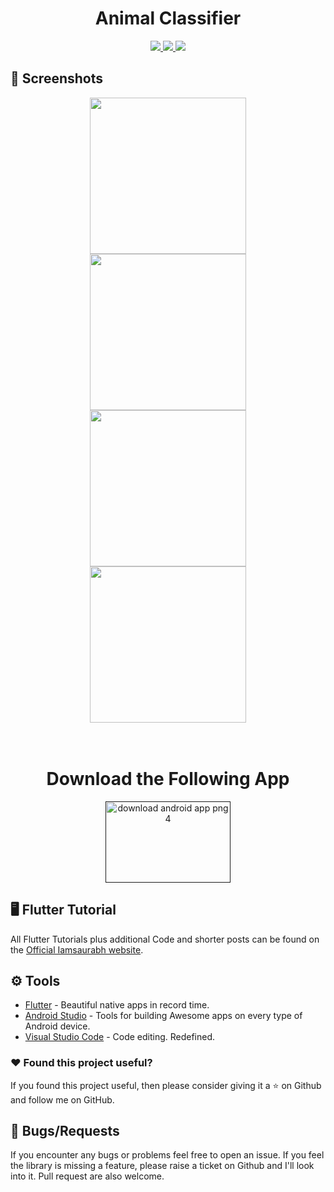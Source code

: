 <h1 align="center">Animal Classifier</h1>

</h1>
<p align="center">
  </a>
  <a href="">
    <img src="https://img.shields.io/badge/Google-PlayStore-green.svg?style=for-the-badge">
  </a>
   <a href="https://www.youtube.com/channel/UCZIK8dK6N0TrgJFQ_f41iBQ">
    <img src="https://img.shields.io/badge/YouTube-iamtheks-red.svg?style=for-the-badge">
  </a>
 <a href="https://github.com/KS9004/cat_vs_dog_detector_app">
    <img src="https://img.shields.io/badge/Open-Source-green.svg?style=for-the-badge">
  </a>  
   
 
</p>


## 📱 Screenshots #

<p align="center">
  <img src="https://i.imgur.com/65BXN85.jpg" width="250" hspace="4">
  <img src="https://i.imgur.com/o1FXabm.jpg" width="250" hspace="4">
  <img src="https://i.imgur.com/cvpDJGY.jpg" width="250" hspace="4">
  <img src="https://i.imgur.com/DOoUCKd.jpg" width="250" hspace="4">
 
  
</p>

<h1 align="center">
    <br>
  Download the Following App  
  <br>
</h1>
<p align="center">
<a href="" title="Image from PNG Image"><img src="https://i.imgur.com/e4O2rYY.png?1" height="130"width="200" alt="download android app png 4"></a>
</p>



## 🖥 Flutter Tutorial
All Flutter Tutorials plus additional Code and shorter posts can be found on the [Official Iamsaurabh website](https://www.iamsaurabh.tech/). 

## ⚙️ Tools
* [Flutter](https://flutter.dev/) - Beautiful native apps in record time.
* [Android Studio](https://developer.android.com/studio/index.html/) - Tools for building Awesome apps on every type of Android device.
* [Visual Studio Code](https://code.visualstudio.com/) - Code editing. Redefined.


### :heart: Found this project useful?

If you found this project useful, then please consider giving it a :star: on Github and follow me on GitHub.


## 🐞 Bugs/Requests #
If you encounter any bugs or problems feel free to open an issue. If you feel the library is missing a feature, please raise a ticket on Github and I'll look into it. Pull request are also welcome.



